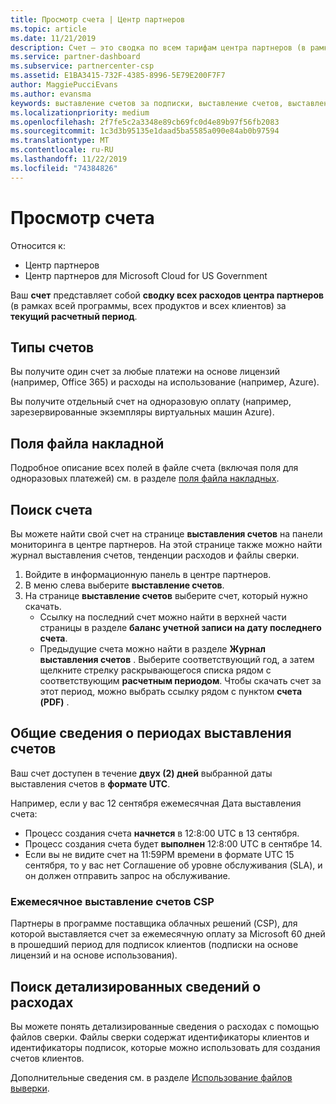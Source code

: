 ```yaml
---
title: Просмотр счета | Центр партнеров
ms.topic: article
ms.date: 11/21/2019
description: Счет — это сводка по всем тарифам центра партнеров (в рамках программы, продуктов и клиентов) за текущий месячный период.
ms.service: partner-dashboard
ms.subservice: partnercenter-csp
ms.assetid: E1BA3415-732F-4385-8996-5E79E200F7F7
author: MaggiePucciEvans
ms.author: evansma
keywords: выставление счетов за подписки, выставление счетов, выставления счетов в центре партнеров, просмотр счета, счет, счет центра партнеров, счет CSP, где мой счет?
ms.localizationpriority: medium
ms.openlocfilehash: 2f7fe5c2a3348e89cb69fc0d4e89b97f56fb2083
ms.sourcegitcommit: 1c3d3b95135e1daad5ba5585a090e84ab0b97594
ms.translationtype: MT
ms.contentlocale: ru-RU
ms.lasthandoff: 11/22/2019
ms.locfileid: "74384826"
---
```

# <a name="read-your-bill"></a>Просмотр счета

Относится к:

- Центр партнеров
- Центр партнеров для Microsoft Cloud for US Government

Ваш **счет** представляет собой **сводку всех расходов центра партнеров** (в рамках всей программы, всех продуктов и всех клиентов) за **текущий расчетный период**.

## <a name="invoice-types"></a>Типы счетов

Вы получите один счет за любые платежи на основе лицензий (например, Office 365) и расходы на использование (например, Azure).

Вы получите отдельный счет на одноразовую оплату (например, зарезервированные экземпляры виртуальных машин Azure).

## <a name="invoice-file-fields"></a>Поля файла накладной

Подробное описание всех полей в файле счета (включая поля для одноразовых платежей) см. в разделе [поля файла накладных](invoice-file.md).

## <a name="find-your-bill"></a>Поиск счета

Вы можете найти свой счет на странице **выставления счетов** на панели мониторинга в центре партнеров. На этой странице также можно найти журнал выставления счетов, тенденции расходов и файлы сверки.

1. Войдите в информационную панель в центре партнеров.
2. В меню слева выберите **выставление счетов**.
3. На странице **выставление счетов** выберите счет, который нужно скачать.
    - Ссылку на последний счет можно найти в верхней части страницы в разделе **баланс учетной записи на дату последнего счета**.
    - Предыдущие счета можно найти в разделе **Журнал выставления счетов** . Выберите соответствующий год, а затем щелкните стрелку раскрывающегося списка рядом с соответствующим **расчетным периодом**. Чтобы скачать счет за этот период, можно выбрать ссылку рядом с пунктом **счета (PDF)** .

## <a name="understand-billing-periods"></a>Общие сведения о периодах выставления счетов

Ваш счет доступен в течение **двух (2) дней** выбранной даты выставления счетов в **формате UTC**.

Например, если у вас 12 сентября ежемесячная Дата выставления счета:

- Процесс создания счета **начнется** в 12:8:00 UTC в 13 сентября.
- Процесс создания счета будет **выполнен** 12:8:00 UTC в сентябре 14.
- Если вы не видите счет на 11:59PM времени в формате UTC 15 сентября, то у вас нет Соглашение об уровне обслуживания (SLA), и он должен отправить запрос на обслуживание.

### <a name="csp-monthly-billing"></a>Ежемесячное выставление счетов CSP

Партнеры в программе поставщика облачных решений (CSP), для которой выставляется счет за ежемесячную оплату за Microsoft 60 дней в прошедший период для подписок клиентов (подписки на основе лицензий и на основе использования).

## <a name="find-itemized-details-for-charges"></a>Поиск детализированных сведений о расходах

Вы можете понять детализированные сведения о расходах с помощью файлов сверки. Файлы сверки содержат идентификаторы клиентов и идентификаторы подписок, которые можно использовать для создания счетов клиентов.

Дополнительные сведения см. в разделе [Использование файлов выверки](use-the-reconciliation-files.md).
